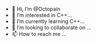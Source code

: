 - 👋 Hi, I’m @Octopain
- 👀 I’m interested in C++...
- 🌱 I’m currently learning C++...
- 💞️ I’m looking to collaborate on ...
- 📫 How to reach me ...

<!---
Octopain/Octopain is a ✨ special ✨ repository because its `README.md` (this file) appears on your GitHub profile.
You can click the Preview link to take a look at your changes.
--->
